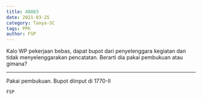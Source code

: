 ```yaml
---
title: 48083
date: 2021-03-25
category: Tanya-SC
tags: PPh
author: FSP
---
```


Kalo WP pekerjaan bebas, dapat bupot dari penyelenggara kegiatan dan tidak menyelenggarakan pencatatan. Berarti dia pakai pembukuan atau gimana?

---

Pakai pembukuan. Bupot diinput di 1770-II

`FSP`
